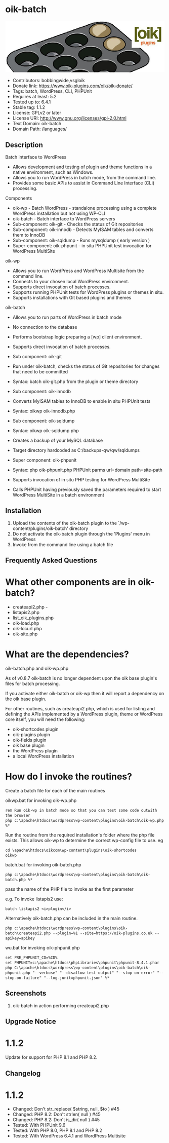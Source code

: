 # oik-batch 
![banner](assets/oik-batch-banner-772x250.jpg)
* Contributors: bobbingwide,vsgloik
* Donate link: https://www.oik-plugins.com/oik/oik-donate/
* Tags: batch, WordPress, CLI, PHPUnit
* Requires at least: 5.2
* Tested up to: 6.4.1
* Stable tag: 1.1.2
* License: GPLv2 or later
* License URI: http://www.gnu.org/licenses/gpl-2.0.html
* Text Domain: oik-batch
* Domain Path: /languages/

## Description 
Batch interface to WordPress

* Allows development and testing of plugin and theme functions in a native environment, such as Windows.
* Allows you to run WordPress in batch mode, from the command line.
* Provides some basic APIs to assist in Command Line Interface (CLI) processing.

Components

* oik-wp - Batch WordPress - standalone processing using a complete WordPress installation but not using WP-CLI
* oik-batch - Batch interface to WordPress servers
* Sub-component: oik-git - Checks the status of Git repositories
* Sub-component: oik-innodb - Detects MyISAM tables and converts them to InnoDB
* Sub-component: oik-sqldump - Runs mysqldump ( early version )
* Super-component: oik-phpunit - in situ PHPUnit test invocation for WordPress MultiSite

oik-wp

* Allows you to run WordPress and WordPress Multisite from the command line.
* Connects to your chosen local WordPress environment.
* Supports direct invocation of batch processes.
* Supports running PHPUnit tests for WordPress plugins or themes in situ.
* Supports installations with Git based plugins and themes


oik-batch

* Allows you to run parts of WordPress in batch mode
* No connection to the database
* Performs bootstrap logic preparing a [wp] client environment.
* Supports direct invocation of batch processes.

* Sub component: oik-git

* Run under oik-batch, checks the status of Git repositories for changes that need to be committed
* Syntax: batch oik-git.php from the plugin or theme directory

* Sub component: oik-innodb

* Converts MyISAM tables to InnoDB to enable in situ PHPUnit tests
* Syntax: oikwp oik-innodb.php

* Sub component: oik-sqldump

* Syntax: oikwp oik-sqldump.php
* Creates a backup of your MySQL database
* Target directory hardcoded as C:/backups-qw/qw/sqldumps

* Super component: oik-phpunit

* Syntax: php oik-phpunit.php PHPUnit parms url=domain path=site-path
* Supports invocation of in situ PHP testing for WordPress MultiSite
* Calls PHPUnit having previously saved the parameters required to start WordPress MultiSite in a batch environment


## Installation 
1. Upload the contents of the oik-batch plugin to the `/wp-content/plugins/oik-batch' directory
1. Do not activate the oik-batch plugin through the 'Plugins' menu in WordPress
1. Invoke from the command line using a batch file

## Frequently Asked Questions 
# What other components are in oik-batch? 

* createapi2.php -
* listapis2.php
* list_oik_plugins.php
* oik-load.php
* oik-locurl.php
* oik-site.php


# What are the dependencies? 

oik-batch.php and oik-wp.php

As of v0.8.7 oik-batch is no longer dependent upon the oik base plugin's files for batch processing.

If you activate either oik-batch or oik-wp then it will report a dependency on the oik base plugin.

For other routines, such as createapi2.php, which is used for listing and defining the APIs implemented by a WordPress plugin, theme or WordPress core itself,
you will need the following:

* oik-shortcodes plugin
* oik-plugins plugin
* oik-fields plugin
* oik base plugin
* the WordPress plugin
* a local WordPress installation


# How do I invoke the routines? 

Create a batch file for each of the main routines

oikwp.bat for invoking oik-wp.php

```
rem Run oik-wp in batch mode so that you can test some code outwith the browser
php c:\apache\htdocs\wordpress\wp-content\plugins\oik-batch\oik-wp.php %*
```

Run the routine from the required installation's folder where the php file exists.
This allows oik-wp to determine the correct wp-config file to use. eg

```
cd \apache\htdocs\oikcom\wp-content\plugins\oik-shortcodes
oikwp
```



batch.bat for invoking oik-batch.php

```
php c:\apache\htdocs\wordpress\wp-content\plugins\oik-batch\oik-batch.php %*
```
pass the name of the PHP file to invoke as the first parameter

e.g. To invoke listapis2 use:
```
batch listapis2 <i>plugin</i>
```


Alternatively oik-batch.php can be included in the main routine.
```
php c:\apache\htdocs\wordpress\wp-content\plugins\oik-batch\createapi2.php --plugin=%1 --site=https://oik-plugins.co.uk --apikey=apikey
```

wu.bat for invoking oik-phpunit.php

```
set PRE_PHPUNIT_CD=%CD%
set PHPUNIT=c:\apache\htdocs\phpLibraries\phpunit\phpunit-8.4.1.phar
php C:\apache\htdocs\wordpress\wp-content\plugins\oik-batch\oik-phpunit.php "--verbose" "--disallow-test-output" "--stop-on-error" "--stop-on-failure" "--log-junit=phpunit.json" %*

```


## Screenshots 
1. oik-batch in action performing createapi2.php

## Upgrade Notice 
# 1.1.2 
Update for support for PHP 8.1 and PHP 8.2.

## Changelog 
# 1.1.2 
* Changed: Don't str_replace( $string, null, $to ) #45
* Changed: PHP 8.2: Don't strlen( null ) #45
* Changed: PHP 8.2: Don't is_dir( null ) #45
* Tested: With PHPUnit 9.6
* Tested: With PHP 8.0, PHP 8.1 and PHP 8.2
* Tested: With WordPress 6.4.1 and WordPress Multisite
